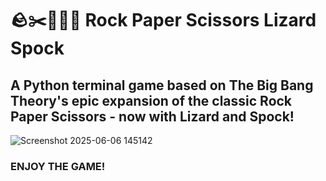 # 🪨✂️📄🦎🖖 Rock Paper Scissors Lizard Spock
## A Python terminal game based on The Big Bang Theory's epic expansion of the classic Rock Paper Scissors - now with Lizard and Spock!
![Screenshot 2025-06-06 145142](https://github.com/user-attachments/assets/e4b6b5d5-f11f-44c9-be90-2638d08dc174)
### ENJOY THE GAME!
